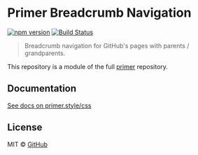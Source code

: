 # Primer Breadcrumb Navigation

[![npm version](https://img.shields.io/npm/v/primer-breadcrumb.svg)](https://www.npmjs.org/package/primer-breadcrumb)
[![Build Status](https://travis-ci.org/primer/css.svg?branch=master)](https://travis-ci.org/primer/primer)

> Breadcrumb navigation for GitHub's pages with parents / grandparents.

This repository is a module of the full [primer][primer] repository.

## Documentation

[See docs on primer.style/css](https://primer.style/css/components/breadcrumb)

## License

MIT &copy; [GitHub](https://github.com/)

[primer]: https://github.com/primer/css
[primer-support]: https://github.com/primer/css-support
[support]: https://github.com/primer/css-support
[docs]: http://primer.github.io/
[npm]: https://www.npmjs.com/
[install-npm]: https://docs.npmjs.com/getting-started/installing-node
[sass]: http://sass-lang.com/

